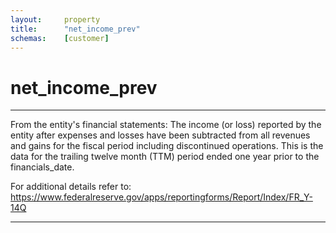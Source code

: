 ```yaml
---
layout:     property
title:      "net_income_prev"
schemas:    [customer]
---
```


# net_income_prev

---

From the entity's financial statements: The income (or loss) reported by the entity  after expenses and losses have been subtracted from all revenues and gains for the fiscal period including discontinued operations. This is the data for the trailing twelve month (TTM) period ended one year prior to the financials_date.

For additional details refer to: https://www.federalreserve.gov/apps/reportingforms/Report/Index/FR_Y-14Q

--- 